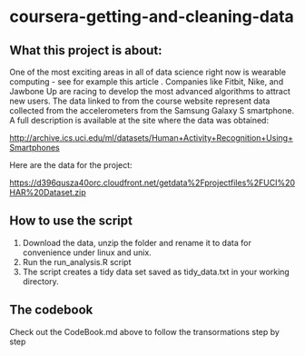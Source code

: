 # coursera-getting-and-cleaning-data

## What this project is about: 
One of the most exciting areas in all of data science right now is wearable computing - see for example this article . Companies like Fitbit, Nike, and Jawbone Up are racing to develop the most advanced algorithms to attract new users. The data linked to from the course website represent data collected from the accelerometers from the Samsung Galaxy S smartphone. A full description is available at the site where the data was obtained:

http://archive.ics.uci.edu/ml/datasets/Human+Activity+Recognition+Using+Smartphones 

Here are the data for the project:

https://d396qusza40orc.cloudfront.net/getdata%2Fprojectfiles%2FUCI%20HAR%20Dataset.zip 

## How to use the script
1) Download the data, unzip the folder and rename it to data for convenience under linux and unix.
2) Run the run_analysis.R script
3) The script creates a tidy data set saved as tidy_data.txt in your working directory.

## The codebook
Check out the CodeBook.md above to follow the transormations step by step 
